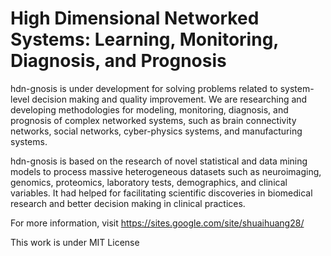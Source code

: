# High Dimensional Networked Systems: Learning, Monitoring, Diagnosis, and Prognosis

hdn-gnosis is under development for solving problems related to system-level decision making and quality improvement. 
We are researching and developing methodologies for modeling, monitoring, diagnosis, and prognosis of complex networked systems, 
such as brain connectivity networks, social networks, cyber-physics systems, and manufacturing systems. 

hdn-gnosis is based on the research of novel statistical and data mining models to process massive heterogeneous datasets 
such as neuroimaging, genomics, proteomics, laboratory tests, demographics, and clinical variables. It had helped for facilitating scientific 
discoveries in biomedical research and better decision making in clinical practices. 

For more information, visit https://sites.google.com/site/shuaihuang28/

This work is under MIT License
